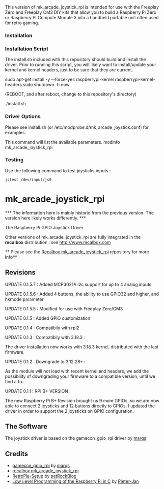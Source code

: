 This version of mk_arcade_joystick_rpi is intended for use with the Freeplay Zero and Freeplay CM3 DIY kits that allow you to build a Raspberry Pi Zero or Raspberry Pi Compute Module 3 into a handheld portable unit often used for retro gaming.

### Installation ###

### Installation Script ###

The install.sh included with this repository should build and install the driver.  Prior to running this script, you will likely want to install/update your kernel and kernel headers, just to be sure that they are current.

sudo apt-get install -y --force-yes raspberrypi-kernel raspberrypi-kernel-headers
sudo shutdown -h now

(REBOOT, and after reboot, change to this repository's directory)

./install.sh


### Driver Options ###

Please see install.sh (or /etc/modprobe.d/mk_arcade_joystick.conf) for examples.

This command will list the available parameters.
modinfo mk_arcade_joystick_rpi


### Testing ###

Use the following command to test joysticks inputs :
```shell
jstest /dev/input/js0
```

# mk_arcade_joystick_rpi #

*** The information here is mainly historic from the previous version.  The version here likely works differently. ***

The Raspberry Pi GPIO Joystick Driver

Other versions of mk_arcade_joystick_rpi are fully integrated in the **recalbox** distribution : see http://www.recalbox.com

** Please see the [Recalbox mk_arcade_joystick_rpi](https://github.com/recalbox/mk_arcade_joystick_rpi/) repository for more info**

## Revisions ##

UPDATE 0.1.5.7 : Added MCP3021A i2c support for up to 4 analog inputs

UPDATE 0.1.5.6 : Added 4 buttons, the ability to use GPIO32 and higher, and hkmode parameter

UPDATE 0.1.5.5 : Modified for use with Freeplay Zero/CM3

UPDATE 0.1.5 : Added GPIO customization

UPDATE 0.1.4 : Compatibily with rpi2 

UPDATE 0.1.3 : Compatibily with 3.18.3 :

The driver installation now works with 3.18.3 kernel, distributed with the last firmware.

UPDATE 0.1.2 : Downgrade to 3.12.28+ :

As the module will not load with recent kernel and headers, we add the possibility of downgrading your firmware to a compatible version, until we find a fix.

UPDATE 0.1.1 : RPi B+ VERSION :

The new Raspberry Pi B+ Revision brought us 9 more GPIOs, so we are now able to connect 2 joysticks and 12 buttons directly to GPIOs. I updated the driver in order to support the 2 joysticks on GPIO configuration.

## The Software ##
The joystick driver is based on the gamecon_gpio_rpi driver by [marqs](https://github.com/marqs85)


Credits
-------------
-  [gamecon_gpio_rpi](https://github.com/petrockblog/RetroPie-Setup/wiki/gamecon_gpio_rpi) by [marqs](https://github.com/marqs85)
-  [recalbox mk_arcade_joystick_rpi](https://github.com/recalbox/mk_arcade_joystick_rpi)
-  [RetroPie-Setup](https://github.com/petrockblog/RetroPie-Setup) by [petRockBlog](http://blog.petrockblock.com/)
-  [Low Level Programming of the Raspberry Pi in C](http://www.pieter-jan.com/node/15) by [Pieter-Jan](http://www.pieter-jan.com/)
